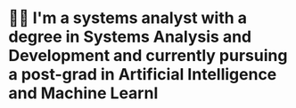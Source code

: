 # 👨‍💻 I'm a systems analyst with a degree in Systems Analysis and Development and currently pursuing a post-grad in Artificial Intelligence and Machine Learnl
